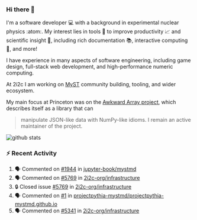 ### Hi there 👋 

I'm a software developer 💻 with a background in experimental nuclear physics :atom:. My interest lies in tools :wrench: to improve productivity :chart_with_upwards_trend: and scientific insight :telescope:, including rich documentation 📚, interactive computing 🧮, and more! 

I have experience in many aspects of software engineering, including game design, full-stack web development, and high-performance numeric computing. 

At 2i2c I am working on [MyST](https://github.com/jupyter-book/mystmd) community building, tooling, and wider ecosystem. 

My main focus at Princeton was on the [Awkward Array project](awkward-array.org/), which describes itself as a library that can 
> manipulate JSON-like data with NumPy-like idioms. I remain an active maintainer of the project. 

![github stats](https://github-readme-stats.vercel.app/api?username=agoose77&show_icons=true&hide_rank=true&hide_title=true&bg_color=30,e76445,904e95&text_color=efe3ec&icon_color=efe3ec)
<!--
**agoose77/agoose77** is a ✨ _special_ ✨ repository because its `README.md` (this file) appears on your GitHub profile.

Here are some ideas to get you started:

- 🔭 I’m currently working on ...
- 🌱 I’m currently learning ...
- 👯 I’m looking to collaborate on ...
- 🤔 I’m looking for help with ...
- 💬 Ask me about ...
- 📫 How to reach me: ...
- 😄 Pronouns: ...
- ⚡ Fun fact: ...
-->

### :zap: Recent Activity

<!--START_SECTION:activity-->
1. 🗣 Commented on [#1944](https://github.com/jupyter-book/mystmd/pull/1944#issuecomment-2769301213) in [jupyter-book/mystmd](https://github.com/jupyter-book/mystmd)
2. 🗣 Commented on [#5769](https://github.com/2i2c-org/infrastructure/issues/5769#issuecomment-2769093282) in [2i2c-org/infrastructure](https://github.com/2i2c-org/infrastructure)
3. 🔒 Closed issue [#5769](https://github.com/2i2c-org/infrastructure/issues/5769) in [2i2c-org/infrastructure](https://github.com/2i2c-org/infrastructure)
4. 🗣 Commented on [#1](https://github.com/projectpythia-mystmd/projectpythia-mystmd.github.io/issues/1#issuecomment-2769091375) in [projectpythia-mystmd/projectpythia-mystmd.github.io](https://github.com/projectpythia-mystmd/projectpythia-mystmd.github.io)
5. 🗣 Commented on [#5341](https://github.com/2i2c-org/infrastructure/issues/5341#issuecomment-2769085767) in [2i2c-org/infrastructure](https://github.com/2i2c-org/infrastructure)
<!--END_SECTION:activity-->
